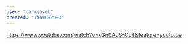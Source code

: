 ```yaml
---
user: "catweasel"
created: "1449697593"
---
```


https://www.youtube.com/watch?v=xGn0Ad6-CL4&feature=youtu.be


